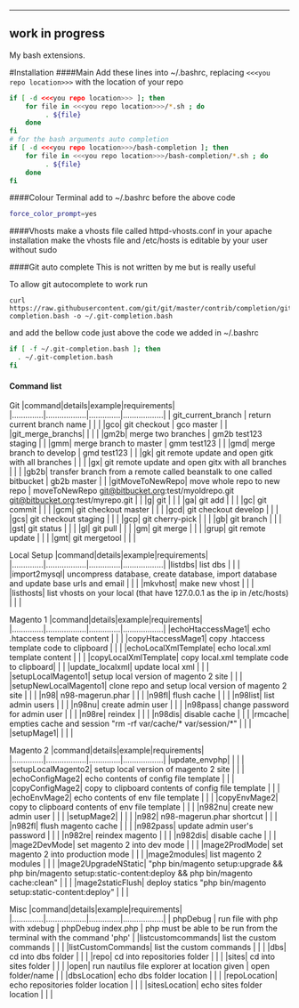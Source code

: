 -----------------------   
   work in progress 
-----------------------

My bash extensions.


#Installation
####Main
Add these lines into ~/.bashrc, replacing ```<<<you repo location>>>``` with the location of your repo

```bash
if [ -d <<<you repo location>>> ]; then
    for file in <<<you repo location>>>/*.sh ; do
         . ${file}
    done
fi
# for the bash arguments auto completion
if [ -d <<<you repo location>>>/bash-completion ]; then
    for file in <<<you repo location>>>/bash-completion/*.sh ; do
         . ${file}
    done
fi
```
####Colour Terminal
add to ~/.bashrc before the above code
```bash
force_color_prompt=yes
```

####Vhosts
make a vhosts file called httpd-vhosts.conf in your apache installation
make the vhosts file and  /etc/hosts is editable by your user without sudo

####Git auto complete
This is not written by me but is really useful

To allow git autocomplete to work run
```
curl https://raw.githubusercontent.com/git/git/master/contrib/completion/git-completion.bash -o ~/.git-completion.bash
```

and add the bellow code just above the code we added in ~/.bashrc
```bash
if [ -f ~/.git-completion.bash ]; then
  . ~/.git-completion.bash
fi
```

#### Command list
Git
|command|details|example|requirements|
|..............|..................|..............|..................|
| git_current_branch | return current branch name |  |  |
|gco| git checkout | gco master |  |
|git_merge_branchs|  |  |  |
|gm2b| merge two branches | gm2b test123 staging |  |
|gmm| merge branch to master | gmm test123 |  |
|gmd| merge branch to develop | gmd test123 |  |
|gk| git remote update and open gitk with all branches |  |  |
|gx| git remote update and open gitx with all branches |  |  |
|gb2b| transfer branch from a remote called beanstalk to one called bitbucket | gb2b master |  |
|gitMoveToNewRepo| move whole repo to new repo | moveToNewRepo git@bitbucket.org:test/myoldrepo.git git@bitbucket.org:test/myrepo.git |  |
|g| git |  |  |
|ga| git add |  |  |
|gc| git commit |  |  |
|gcm| git checkout master |  |  |
|gcd| git checkout develop |  |  |
|gcs| git checkout staging |  |  |
|gcp| git cherry-pick |  |  |
|gb| git branch |  |  |
|gst| git status |  |  |
|gl| git pull |  |  |
|gm| git merge |  |  |
|grup| git remote update |  |  |
|gmt| git mergetool |  |  |

Local Setup
|command|details|example|requirements|
|..............|..................|..............|..................|
|listdbs| list dbs |  |  |
|import2mysql| uncompress database, create database, import database and update base urls and email |  |  |
|mkvhost| make new vhost |  |  |
|listhosts| list vhosts on your local (that have 127.0.0.1 as the ip in /etc/hosts)  |  |  |

Magento 1
|command|details|example|requirements|
|..............|..................|..............|..................|
|echoHtaccessMage1| echo .htaccess template content |  |  |
|copyHtaccessMage1| copy .htaccess template code to clipboard |  |  |
|echoLocalXmlTemplate| echo local.xml template content |  |  |
|copyLocalXmlTemplate|  copy local.xml template code to clipboard|  |  |
|update_localxml| update local xml |  |  |
|setupLocalMagento1| setup local version of magento 2 site |  |  |
|setupNewLocalMagento1| clone repo and setup local version of magento 2 site |  |  |
|n98| n98-magerun.phar |  |  |
|n98fl| flush cache |  |  |
|n98list| list admin users |  |  |
|n98nu| create admin user |  |  |
|n98pass| change password for admin user |  |  |
|n98re| reindex |  |  |
|n98dis| disable cache |  |  |
|rmcache| empties cache and session "rm -rf var/cache/* var/session/*" |  |  |
|setupMage1|  |  |  |


Magento 2
|command|details|example|requirements|
|..............|..................|..............|..................|
|update_envphp|  |  |  |
|setupLocalMagento2| setup local version of magento 2 site |  |  |
|echoConfigMage2| echo contents of config file template |  |  |
|copyConfigMage2| copy to clipboard contents of config file template |  |  |
|echoEnvMage2| echo contents of env file template |  |  |
|copyEnvMage2| copy to clipboard contents of env file template |  |  |
|n982nu| create new admin user |  |  |
|setupMage2|  |  |  |
|n982| n98-magerun.phar shortcut |  |  |
|n982fl| flush magento cache |  |  |
|n982pass| update admin user's password |  |  |
|n982re| reindex magento |  |  |
|n982dis| disable cache |  |  |
|mage2DevMode| set magento 2 into dev mode |  |  |
|mage2ProdMode| set magento 2 into production mode |  |  |
|mage2modules| list magento 2 modules |  |  |
|mage2UpgradeNStatic| "php bin/magento setup:upgrade  && php bin/magento setup:static-content:deploy && php bin/magento cache:clean"  |  |  |
|mage2staticFlush| deploy statics "php bin/magento setup:static-content:deploy" |  |  |

Misc
|command|details|example|requirements|
|..............|..................|..............|..................|
| phpDebug | run file with php with xdebug | phpDebug index.php | php must be able to be run from the terminal with the command 'php' |
|listcustomcommands| list the custom commands |  |  |
|listCustomCommands| list the custom commands |  |  |
|dbs| cd into dbs folder |  |  |
|repo| cd into repositories folder |  |  |
|sites| cd into sites folder |  |  |
|open| run nautilus file explorer at location given | open folder/name |  |
|dbsLocation| echo dbs folder location |  |  |
|repoLocation| echo repositories folder location |  |  |
|sitesLocation| echo sites folder location |  |  |
